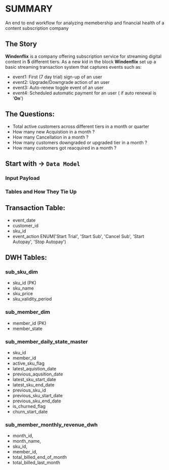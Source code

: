 # SUMMARY
An end to end workflow for analyzing memebership and financial health of a content subscription company

## The Story

**Windenflix** is a company offering subscription service for streaming digital content in **5** different tiers. 
As a new kid in the block **Windenflix** set up a basic streaming transaction system that captures events such as:
   - event1: First (7 day trial) sign-up of an user
   - event2: Upgrade/Downgrade action of an user
   - event3: Auto-renew toggle event of an user
   - event4: Scheduled automatic payment for an user ( if auto renewal is '**On**')

## The Questions:

 - Total active customers across different tiers in a month or quarter
 - How many new Acquistion in a month ?
 - How many Cancellation in a month ?
 - How many customers downgraded or upgraded tier in a month ?
 - How many customers got reacquired in a month ?

## Start with -> `Data Model`

### Input Payload

### Tables and How They Tie Up 
   


## Transaction Table:
- event_date
- customer_id
- sku_id
- event_action ENUM('Start Trial', 'Start Sub', 'Cancel Sub', 'Start Autopay', 'Stop Autopay')

## DWH Tables:

### sub_sku_dim

- sku_id (PK)
- sku_name
- sku_price
- sku_validity_period

### sub_member_dim

- member_id (PK)
- member_state

### sub_member_daily_state_master
- sku_id
- member_id
- active_sku_flag
- latest_aquistion_date
- previous_aqusition_date
- latest_sku_start_date
- latest_sku_end_date
- previous_sku_id
- previous_sku_start_date
- previous_sku_end_date
- is_churned_flag
- churn_start_date


### sub_member_monthly_revenue_dwh

- month_id,
- month_name,
- sku_id,
- member_id,
- total_billed_end_of_month
- total_billed_last_month

